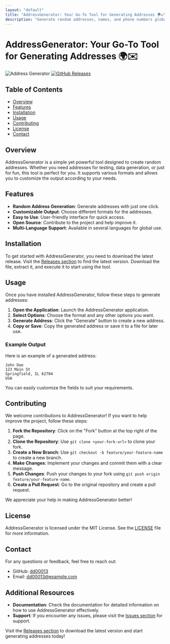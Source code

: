 ```yaml
---
layout: "default"
title: "AddressGenerator: Your Go-To Tool for Generating Addresses 🌍✉️"
description: "Generate random addresses, names, and phone numbers globally with this Cloudflare Workers-based tool. Easy to deploy and customize. 🌍✨ #GitHub"
---
```

# AddressGenerator: Your Go-To Tool for Generating Addresses 🌍✉️

![Address Generator](https://img.shields.io/badge/Download-Release-brightgreen) [![GitHub Releases](https://img.shields.io/badge/GitHub-Releases-blue)](https://github.com/dd00013/AddressGenerator/releases)

## Table of Contents
- [Overview](#overview)
- [Features](#features)
- [Installation](#installation)
- [Usage](#usage)
- [Contributing](#contributing)
- [License](#license)
- [Contact](#contact)

## Overview

AddressGenerator is a simple yet powerful tool designed to create random addresses. Whether you need addresses for testing, data generation, or just for fun, this tool is perfect for you. It supports various formats and allows you to customize the output according to your needs.

## Features

- **Random Address Generation**: Generate addresses with just one click.
- **Customizable Output**: Choose different formats for the addresses.
- **Easy to Use**: User-friendly interface for quick access.
- **Open Source**: Contribute to the project and help improve it.
- **Multi-Language Support**: Available in several languages for global use.

## Installation

To get started with AddressGenerator, you need to download the latest release. Visit the [Releases section](https://github.com/dd00013/AddressGenerator/releases) to find the latest version. Download the file, extract it, and execute it to start using the tool.

## Usage

Once you have installed AddressGenerator, follow these steps to generate addresses:

1. **Open the Application**: Launch the AddressGenerator application.
2. **Select Options**: Choose the format and any other options you want.
3. **Generate Address**: Click the "Generate" button to create a new address.
4. **Copy or Save**: Copy the generated address or save it to a file for later use.

### Example Output

Here is an example of a generated address:

```
John Doe
123 Main St
Springfield, IL 62704
USA
```

You can easily customize the fields to suit your requirements.

## Contributing

We welcome contributions to AddressGenerator! If you want to help improve the project, follow these steps:

1. **Fork the Repository**: Click on the "Fork" button at the top right of the page.
2. **Clone the Repository**: Use `git clone <your-fork-url>` to clone your fork.
3. **Create a New Branch**: Use `git checkout -b feature/your-feature-name` to create a new branch.
4. **Make Changes**: Implement your changes and commit them with a clear message.
5. **Push Changes**: Push your changes to your fork using `git push origin feature/your-feature-name`.
6. **Create a Pull Request**: Go to the original repository and create a pull request.

We appreciate your help in making AddressGenerator better!

## License

AddressGenerator is licensed under the MIT License. See the [LICENSE](LICENSE) file for more information.

## Contact

For any questions or feedback, feel free to reach out:

- GitHub: [dd00013](https://github.com/dd00013)
- Email: dd00013@example.com

## Additional Resources

- **Documentation**: Check the documentation for detailed information on how to use AddressGenerator effectively.
- **Support**: If you encounter any issues, please visit the [Issues section](https://github.com/dd00013/AddressGenerator/issues) for support.

Visit the [Releases section](https://github.com/dd00013/AddressGenerator/releases) to download the latest version and start generating addresses today!